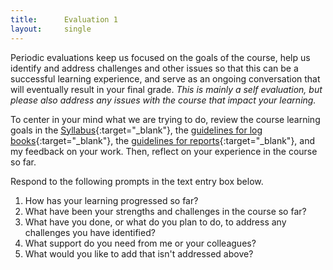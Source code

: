 ```yaml
---
title:      Evaluation 1
layout:     single
---
```

Periodic evaluations keep us focused on the goals of the course, help us identify and address challenges and other issues so that this can be a successful learning experience, and serve as an ongoing conversation that will eventually result in your final grade. *This is mainly a self evaluation, but please also address any issues with the course that impact your learning.*

To center in your mind what we are trying to do, review the course learning goals in the [Syllabus](https://rileyle.github.io/PHYS328W/syllabus.html){:target="_blank"}, the [guidelines for log books](https://rileyle.github.io/PHYS328W/guides/p328_log_guide.html){:target="_blank"}, the [guidelines for reports](https://rileyle.github.io/PHYS328W/guides/p328_report_guide.html){:target="_blank"}, and my feedback on your work. Then, reflect on your experience in the course so far.

Respond to the following prompts in the text entry box below. 

1. How has your learning progressed so far?
2. What have been your strengths and challenges in the course so far?
3. What have you done, or what do you plan to do, to address any challenges you have identified?
4. What support do you need from me or your colleagues?
5. What would you like to add that isn't addressed above?
